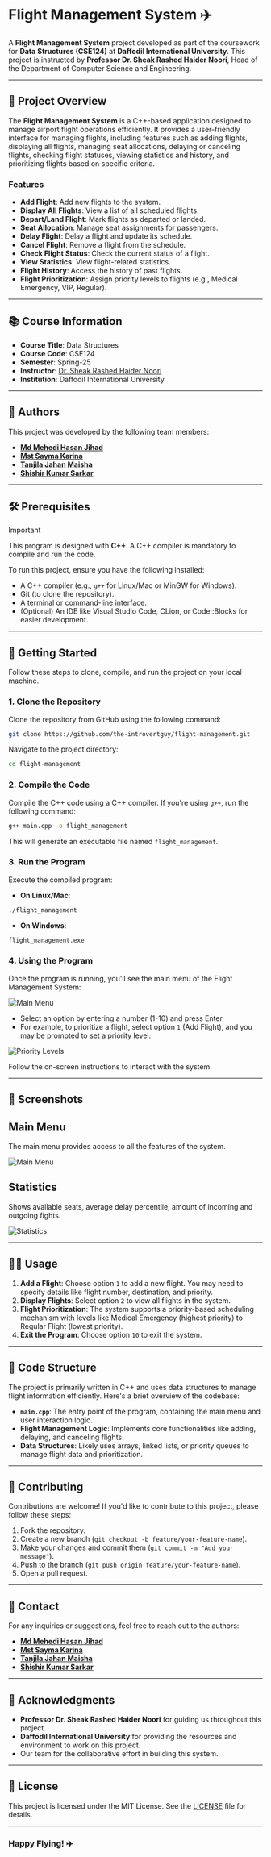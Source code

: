 # Flight Management System ✈️

A **Flight Management System** project developed as part of the coursework for **Data Structures (CSE124)** at **Daffodil International University**. This project is instructed by **Professor Dr. Sheak Rashed Haider Noori**, Head of the Department of Computer Science and Engineering.

---

## 📝 Project Overview

The **Flight Management System** is a C++-based application designed to manage airport flight operations efficiently. It provides a user-friendly interface for managing flights, including features such as adding flights, displaying all flights, managing seat allocations, delaying or canceling flights, checking flight statuses, viewing statistics and history, and prioritizing flights based on specific criteria.

### Features
- **Add Flight**: Add new flights to the system.
- **Display All Flights**: View a list of all scheduled flights.
- **Depart/Land Flight**: Mark flights as departed or landed.
- **Seat Allocation**: Manage seat assignments for passengers.
- **Delay Flight**: Delay a flight and update its schedule.
- **Cancel Flight**: Remove a flight from the schedule.
- **Check Flight Status**: Check the current status of a flight.
- **View Statistics**: View flight-related statistics.
- **Flight History**: Access the history of past flights.
- **Flight Prioritization**: Assign priority levels to flights (e.g., Medical Emergency, VIP, Regular).

---

## 📚 Course Information

- **Course Title**: Data Structures  
- **Course Code**: CSE124  
- **Semester**: Spring-25  
- **Instructor**: [Dr. Sheak Rashed Haider Noori](https://faculty.daffodilvarsity.edu.bd/profile/cse/rashed-haider-noori.html)  
- **Institution**: Daffodil International University

---

## 👥 Authors

This project was developed by the following team members:

- **[Md Mehedi Hasan Jihad](https://www.github.com/the-introvertguy)**  
- **[Mst Sayma Karina](https://www.github.com/mstsaymakarina)**  
- **[Tanjila Jahan Maisha](https://www.github.com/denizz02)**  
- **[Shishir Kumar Sarkar](https://www.github.com/shishir470)**  

---

## 🛠️ Prerequisites

> [!IMPORTANT]  
> This program is designed with **C++**. A C++ compiler is mandatory to compile and run the code.

To run this project, ensure you have the following installed:
- A C++ compiler (e.g., `g++` for Linux/Mac or MinGW for Windows).
- Git (to clone the repository).
- A terminal or command-line interface.
- (Optional) An IDE like Visual Studio Code, CLion, or Code::Blocks for easier development.

---

## 🚀 Getting Started

Follow these steps to clone, compile, and run the project on your local machine.

### 1. Clone the Repository
Clone the repository from GitHub using the following command:

```bash
git clone https://github.com/the-introvertguy/flight-management.git
```

Navigate to the project directory:

```bash
cd flight-management
```

### 2. Compile the Code
Compile the C++ code using a C++ compiler. If you're using `g++`, run the following command:

```bash
g++ main.cpp -o flight_management
```

This will generate an executable file named `flight_management`.

### 3. Run the Program
Execute the compiled program:

- **On Linux/Mac**:
```bash
./flight_management
```

- **On Windows**:
```bash
flight_management.exe
```

### 4. Using the Program
Once the program is running, you'll see the main menu of the Flight Management System:

![Main Menu](https://cdn.discordapp.com/attachments/878331193421099018/1359066654423650455/image.png?ex=67f620f4&is=67f4cf74&hm=31fb4e361aa12649d2eac6a0e905075b5ef3d6ca8e4ccabc3e02ffd8d98647d7&)

- Select an option by entering a number (1-10) and press Enter.
- For example, to prioritize a flight, select option `1` (Add Flight), and you may be prompted to set a priority level:

![Priority Levels](https://media.discordapp.net/attachments/878331193421099018/1359064355546730606/Screenshot_2025-04-08_122556.png?ex=67f61ed0&is=67f4cd50&hm=acfa3a33dc5a0a8bd80085b7cb07e0eb58788865b14774b1a3c7cd3403ba9f1c&=&format=webp&quality=lossless)

Follow the on-screen instructions to interact with the system.

---

## 📸 Screenshots

## Main Menu
The main menu provides access to all the features of the system.

![Main Menu](https://media.discordapp.net/attachments/878331193421099018/1359064355811098655/Screenshot_2025-04-08_122620.png?ex=67f61ed0&is=67f4cd50&hm=4b05f11281cee5fc70da9edcc80e3acd0775e938cfe2b4530f494fd49b7e180f&=&format=webp&quality=lossless)

## Statistics
Shows available seats, average delay percentile, amount of incoming and outgoing fights.

![Statistics](https://media.discordapp.net/attachments/878331193421099018/1359065620414599338/image.png?ex=67f61ffe&is=67f4ce7e&hm=b9f841258226ccde99b6c099444753294310936bf1e58292f928b7dc742419d5&=&format=webp&quality=lossless)

---

## 🧑‍💻 Usage

1. **Add a Flight**: Choose option `1` to add a new flight. You may need to specify details like flight number, destination, and priority.
2. **Display Flights**: Select option `2` to view all flights in the system.
3. **Flight Prioritization**: The system supports a priority-based scheduling mechanism with levels like Medical Emergency (highest priority) to Regular Flight (lowest priority).
4. **Exit the Program**: Choose option `10` to exit the system.

---

## 📜 Code Structure

The project is primarily written in C++ and uses data structures to manage flight information efficiently. Here's a brief overview of the codebase:

- **`main.cpp`**: The entry point of the program, containing the main menu and user interaction logic.
- **Flight Management Logic**: Implements core functionalities like adding, delaying, and canceling flights.
- **Data Structures**: Likely uses arrays, linked lists, or priority queues to manage flight data and prioritization.

---

## 🤝 Contributing

Contributions are welcome! If you'd like to contribute to this project, please follow these steps:

1. Fork the repository.
2. Create a new branch (`git checkout -b feature/your-feature-name`).
3. Make your changes and commit them (`git commit -m "Add your message"`).
4. Push to the branch (`git push origin feature/your-feature-name`).
5. Open a pull request.

---

## 📧 Contact

For any inquiries or suggestions, feel free to reach out to the authors:

- [**Md Mehedi Hasan Jihad**](https://www.github.com/the-introvertguy)  
- [**Mst Sayma Karina**](https://www.github.com/mstsaymakarina)  
- [**Tanjila Jahan Maisha**](https://www.github.com/denizz02)  
-  [**Shishir Kumar Sarkar**](https://www.github.com/shishir470)  

---

## 🙏 Acknowledgments

- **Professor Dr. Sheak Rashed Haider Noori** for guiding us throughout this project.
- **Daffodil International University** for providing the resources and environment to work on this project.
- Our team for the collaborative effort in building this system.

---

## 📄 License

This project is licensed under the MIT License. See the [LICENSE](LICENSE) file for details.

---

### Happy Flying! ✈️



